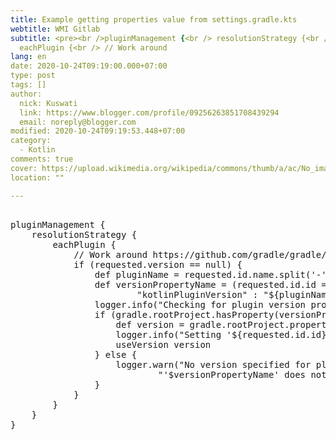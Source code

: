 ```yaml
---
title: Example getting properties value from settings.gradle.kts
webtitle: WMI Gitlab
subtitle: <pre><br />pluginManagement {<br /> resolutionStrategy {<br />
  eachPlugin {<br /> // Work around
lang: en
date: 2020-10-24T09:19:00.000+07:00
type: post
tags: []
author:
  nick: Kuswati
  link: https://www.blogger.com/profile/09256263851708439294
  email: noreply@blogger.com
modified: 2020-10-24T09:19:53.448+07:00
category:
  - Kotlin
comments: true
cover: https://upload.wikimedia.org/wikipedia/commons/thumb/a/ac/No_image_available.svg/2048px-No_image_available.svg.png
location: ""

---
```


<pre><br>pluginManagement {<br>    resolutionStrategy {<br>        eachPlugin {<br>            // Work around https://github.com/gradle/gradle/issues/1697.<br>            if (requested.version == null) {<br>                def pluginName = requested.id.name.split('-').collect { it.capitalize() }.join().uncapitalize()<br>                def versionPropertyName = (requested.id.id == 'org.jetbrains.kotlin.jvm') ?<br>                        "kotlinPluginVersion" : "${pluginName}PluginVersion"<br>                logger.info("Checking for plugin version property '$versionPropertyName'.")<br>                if (gradle.rootProject.hasProperty(versionPropertyName)) {<br>                    def version = gradle.rootProject.properties[versionPropertyName]<br>                    logger.info("Setting '${requested.id.id}' plugin version to $version.")<br>                    useVersion version<br>                } else {<br>                    logger.warn("No version specified for plugin '${requested.id.id}' and property " +<br>                            "'$versionPropertyName' does not exist.")<br>                }<br>            }<br>        }<br>    }<br>}<br></pre>